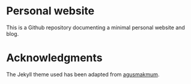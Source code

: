 # Personal website

This is a Github repository documenting a minimal personal website and blog.

# Acknowledgments

The Jekyll theme used has been adapted from [agusmakmum](https://github.com/agusmakmun/agusmakmun.github.io).
